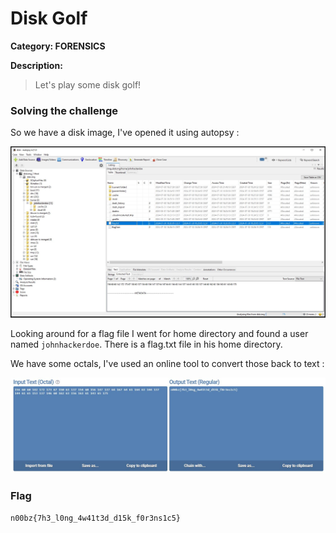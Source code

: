 # Disk Golf

**Category: FORENSICS**

**Description:**

>Let's play some disk golf!

### Solving the challenge

So we have a disk image, I've opened it using autopsy : 

![autopsy](/images/DiskGolf1.JPG)

Looking around for a flag file I went for home directory and found a user named `johnhackerdoe`. There is a flag.txt file in his home directory.

We have some octals, I've used an online tool to convert those back to text :

![solve](/images/DiskGolf2.JPG)

### Flag

```n00bz{7h3_l0ng_4w41t3d_d15k_f0r3ns1c5}```
